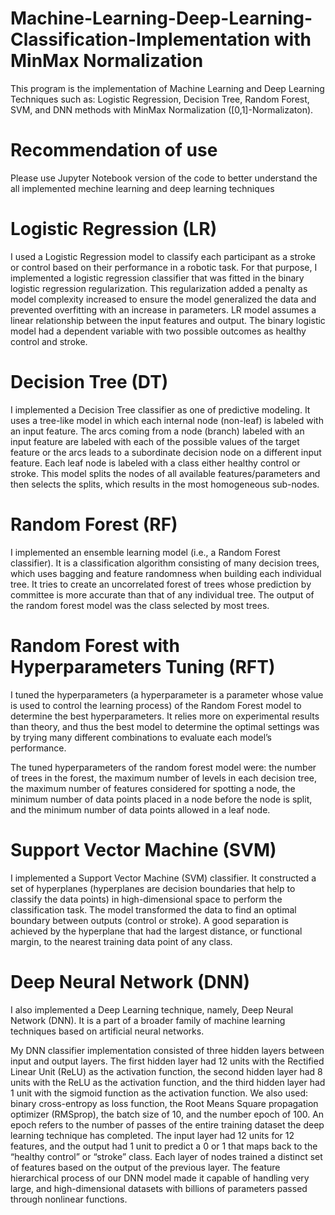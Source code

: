 # Machine-Learning-Deep-Learning-Classification-Implementation with MinMax Normalization
This program is the implementation of Machine Learning and Deep Learning Techniques such as: Logistic Regression, Decision Tree, Random Forest, SVM, and DNN methods with MinMax Normalization ([0,1]-Normalizaton).

# Recommendation of use 
Please use Jupyter Notebook version of the code to better understand the all implemented mechine learning and deep learning techniques

# Logistic Regression (LR) 
I used a Logistic Regression model to classify each participant as a stroke or control based on their performance in a robotic task. For that purpose, I implemented a logistic regression classifier that was fitted in the binary logistic regression regularization. This regularization added a penalty as model complexity increased to ensure the model generalized the data and prevented overfitting with an increase in parameters. LR model assumes a linear relationship between the input features and output. The binary logistic model had a dependent variable with two possible outcomes as healthy control and stroke. 

# Decision Tree (DT)
I implemented a Decision Tree classifier as one of predictive modeling. It uses a tree-like model in which each internal node (non-leaf) is labeled with an input feature. The arcs coming from a node (branch) labeled with an input feature are labeled with each of the possible values of the target feature or the arcs leads to a subordinate decision node on a different input feature. Each leaf node is labeled with a class either healthy control or stroke. This model splits the nodes of all available features/parameters and then selects the splits, which results in the most homogeneous sub-nodes.

# Random Forest (RF) 
I implemented an ensemble learning model (i.e., a Random Forest classifier). It is a classification algorithm consisting of many decision trees, which uses bagging and feature randomness when building each individual tree. It tries to create an uncorrelated forest of trees whose prediction by committee is more accurate than that of any individual tree. The output of the random forest model was the class selected by most trees.

# Random Forest with Hyperparameters Tuning (RFT)
I tuned the hyperparameters (a hyperparameter is a parameter whose value is used to control the learning process) of the Random Forest model to determine the best hyperparameters. It relies more on experimental results than theory, and thus the best model to determine the optimal settings was by trying many different combinations to evaluate each model’s performance.

The tuned hyperparameters of the random forest model were: the number of trees in the forest, the maximum number of levels in each decision tree, the maximum number of features considered for spotting a node, the minimum number of data points placed in a node before the node is split, and the minimum number of data points allowed in a leaf node.

# Support Vector Machine (SVM) 
I implemented a Support Vector Machine (SVM) classifier. It constructed a set of hyperplanes (hyperplanes are decision boundaries that help to classify the data points) in high-dimensional space to perform the classification task. The model transformed the data to find an optimal boundary between outputs (control or stroke). A good separation is achieved by the hyperplane that had the largest distance, or functional margin, to the nearest training data point of any class.

# Deep Neural Network (DNN)
I also implemented a Deep Learning technique, namely, Deep Neural Network (DNN). It is a part of a broader family of machine learning techniques based on artificial neural networks.

My DNN classifier implementation consisted of three hidden layers between input and output layers. The first hidden layer had 12 units with the Rectified Linear Unit (ReLU) as the activation function, the second hidden layer had 8 units with the ReLU as the activation function, and the third hidden layer had 1 unit with the sigmoid function as the activation function. We also used: binary cross-entropy as loss function, the Root Means Square propagation optimizer (RMSprop), the batch size of 10, and the number epoch of 100. An epoch refers to the number of passes of the entire training dataset the deep learning technique has completed. The input layer had 12 units for 12 features, and the output had 1 unit to predict a 0 or 1 that maps back to the “healthy control” or “stroke” class. Each layer of nodes trained a distinct set of features based on the output of the previous layer. The feature hierarchical process of our DNN model made it capable of handling very large, and high-dimensional datasets with billions of parameters passed through nonlinear functions.
